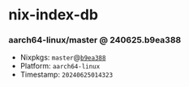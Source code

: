 # nix-index-db
### aarch64-linux/master @ 240625.b9ea388
- Nixpkgs: `master`@[`b9ea388`](https://github.com/NixOS/nixpkgs/commit/b9ea3884e9a0c08e5c408bdd22f10eff9467d82d)
- Platform: `aarch64-linux`
- Timestamp: `20240625014323`
